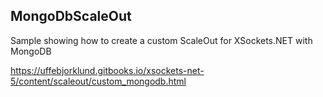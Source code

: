 ## MongoDbScaleOut

Sample showing how to create a custom ScaleOut for XSockets.NET with MongoDB

https://uffebjorklund.gitbooks.io/xsockets-net-5/content/scaleout/custom_mongodb.html